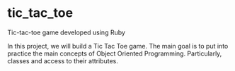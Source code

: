 # tic_tac_toe
Tic-tac-toe game developed using Ruby

In this project, we will build a Tic Tac Toe game. The main goal is to put into practice the main concepts of Object Oriented Programming. Particularly, classes and access to their attributes.
